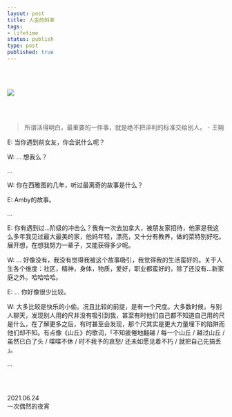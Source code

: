 ```yaml
--- 
layout: post
title: 人生的斜率
tags: 
- lifetime
status: publish
type: post
published: true
---
```



<br>
<br>

![](http://imgur.com/zdSDrxI.png)

<br>
<br>

> 所谓活得明白，最重要的一件事，就是绝不把评判的标准交给别人。 - 王朔

E: 当你遇到前女友，你会说什么呢？

W: ... 想我么？

...


W: 你在西雅图的几年，听过最离奇的故事是什么？

E: Amby的故事。

...

E: 你有遇到过...阶级的冲击么？我有一次去加拿大，被朋友家招待，他家是我这么多年我见过最大最美的家，他妈年轻，漂亮，又十分有教养，做的菜特别好吃。展开想，在想我努力一辈子，又能获得多少呢。

W: ... 好像没有，我没有觉得我被这个故事吸引，我觉得我的生活蛮好的。关于人生各个维度：社区，精神，身体，物质，爱好，职业都蛮好的，除了还没有...新家庭之外。哈哈哈哈。

E: ... 你好像很少比较。

W: 大多比较是快乐的小偷。况且比较的前提，是有一个尺度。大多数时候，与别人聊天，发现别人用的尺并没有吸引到我，甚至有时他们自己都不知道自己用的尺是什么，在了解更多之后，有时甚至会发现，那个尺其实是更大力量埋下的陷阱而他们却不知。有点像《山丘》的歌词，「不知疲倦地翻越 / 每一个山丘 / 越过山丘 / 虽然已白了头 / 喋喋不休 / 时不我予的哀愁/ 还未如愿见着不朽 / 就把自己先搞丢 」。

...

<br>
<br>

2021.06.24 <br>
一次偶然的夜宵 <br>
 <br>





